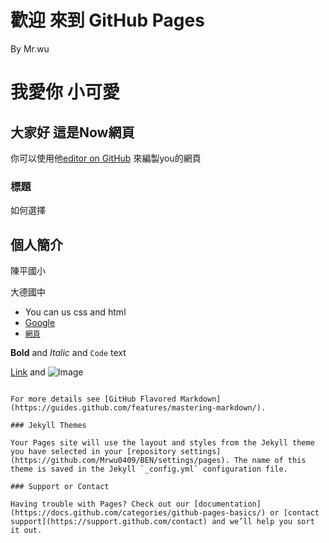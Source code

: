 # 歡迎 來到 GitHub Pages 
By Mr.wu

# 我愛你 小可愛
## 大家好 這是Now網頁

你可以使用他[editor on GitHub](https://github.com/Mrwu0409/BEN/edit/gh-pages/index.md) 來編製you的網頁


### 標題

如何選擇

## 個人簡介
陳平國小 

大德國中

- You can us css and html
- [Google](http://www.google.com.tw/)
- [`網頁`](https://mrwu0409.github.io/wu-wen-chung/)


**Bold** and _Italic_ and `Code` text

[Link](url) and ![Image](src)
```

For more details see [GitHub Flavored Markdown](https://guides.github.com/features/mastering-markdown/).

### Jekyll Themes

Your Pages site will use the layout and styles from the Jekyll theme you have selected in your [repository settings](https://github.com/Mrwu0409/BEN/settings/pages). The name of this theme is saved in the Jekyll `_config.yml` configuration file.

### Support or Contact

Having trouble with Pages? Check out our [documentation](https://docs.github.com/categories/github-pages-basics/) or [contact support](https://support.github.com/contact) and we’ll help you sort it out.
